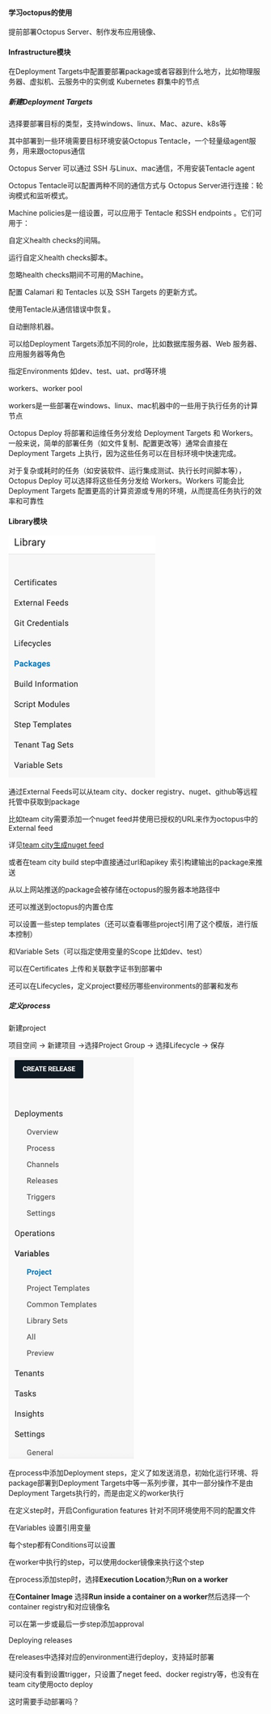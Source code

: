 #### 学习octopus的使用



提前部署Octopus Server、制作发布应用镜像、



#### Infrastructure模块

在Deployment Targets中配置要部署package或者容器到什么地方，比如物理服务器、虚拟机、云服务中的实例或 Kubernetes 群集中的节点

##### 新建Deployment Targets

选择要部署目标的类型，支持windows、linux、Mac、azure、k8s等

其中部署到一些环境需要目标环境安装Octopus Tentacle，一个轻量级agent服务，用来跟octopus通信

Octopus Server 可以通过 SSH 与Linux、mac通信，不用安装Tentacle agent

Octopus Tentacle可以配置两种不同的通信方式与 Octopus Server进行连接：轮询模式和监听模式。

Machine policies是一组设置，可以应用于 Tentacle 和SSH endpoints 。它们可用于：

自定义health checks的间隔。

运行自定义health checks脚本。

忽略health checks期间不可用的Machine。

配置 Calamari 和 Tentacles 以及 SSH Targets 的更新方式。

使用Tentacle从通信错误中恢复。

自动删除机器。



可以给Deployment Targets添加不同的role，比如数据库服务器、Web 服务器、应用服务器等角色



指定Environments 如dev、test、uat、prd等环境



workers、worker pool

workers是一些部署在windows、linux、mac机器中的一些用于执行任务的计算节点

Octopus Deploy 将部署和运维任务分发给 Deployment Targets 和 Workers。一般来说，简单的部署任务（如文件复制、配置更改等）通常会直接在 Deployment Targets 上执行，因为这些任务可以在目标环境中快速完成。

对于复杂或耗时的任务（如安装软件、运行集成测试、执行长时间脚本等），Octopus Deploy 可以选择将这些任务分发给 Workers。Workers 可能会比 Deployment Targets 配置更高的计算资源或专用的环境，从而提高任务执行的效率和可靠性



#### Library模块

![WeChat8437cf9cdee922fbbf79b81c23f8a579](./img/WeChat8437cf9cdee922fbbf79b81c23f8a579.jpg)

通过External Feeds可以从team city、docker registry、nuget、github等远程托管中获取到package

比如team city需要添加一个nuget feed并使用已授权的URL来作为octopus中的External feed

详见[team city生成nuget feed](https://www.jetbrains.com/help/teamcity/using-teamcity-as-nuget-feed.html#Enabling+NuGet+Feed)

或者在team city build step中直接通过url和apikey 索引构建输出的package来推送

从以上网站推送的package会被存储在octopus的服务器本地路径中

还可以推送到octopus的内置仓库

可以设置一些step templates（还可以查看哪些project引用了这个模版，进行版本控制）

和Variable Sets（可以指定使用变量的Scope 比如dev、test）

可以在Certificates 上传和关联数字证书到部署中

还可以在Lifecycles，定义project要经历哪些environments的部署和发布



##### 定义process

新建project

项目空间 -> 新建项目 ->选择Project Group -> 选择Lifecycle -> 保存

![WeChat7f96ef72cee8db0c4a03c1e42fa9a09e](./img/WeChat7f96ef72cee8db0c4a03c1e42fa9a09e.jpg)

在process中添加Deployment steps，定义了如发送消息，初始化运行环境、将package部署到Deployment Targets中等一系列步骤，其中一部分操作不是由Deployment Targets执行的，而是由定义的worker执行



在定义step时，开启Configuration features 针对不同环境使用不同的配置文件

在Variables 设置引用变量

每个step都有Conditions可以设置



在worker中执行的step，可以使用docker镜像来执行这个step

在process添加step时，选择**Execution Location**为**Run on a worker**

在**Container Image** 选择**Run inside a container on a worker**然后选择一个container registry和对应镜像名



可以在第一步或最后一步step添加approval



Deploying releases

在releases中选择对应的environment进行deploy，支持延时部署



疑问没有看到设置trigger，只设置了neget feed、docker registry等，也没有在team city使用octo deploy

这时需要手动部署吗？